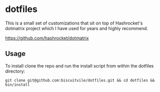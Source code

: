 # dotfiles

This is a small set of customizations that sit on top of Hashrocket's dotmatrix project which I have used for years and highly recommend.

https://github.com/hashrocket/dotmatrix

## Usage

To install clone the repo and run the install script from within the dotfiles directory:

```
git clone git@github.com:biscuitvile/dotfiles.git && cd dotfiles && bin/install
```
